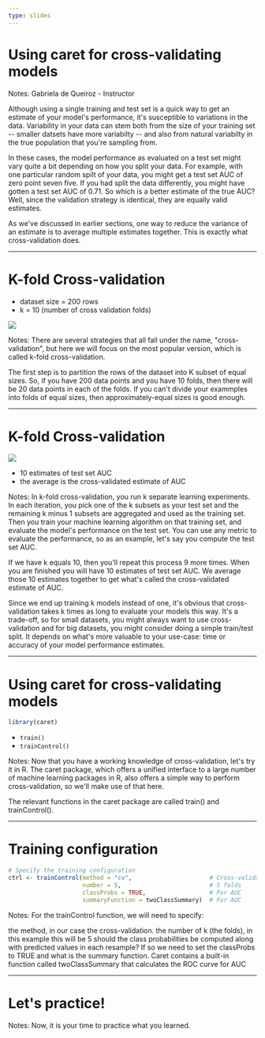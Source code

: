 ```yaml
---
type: slides
---
```


# Using caret for cross-validating models

Notes: Gabriela de Queiroz - Instructor

Although using a single training and test set is a quick way to get an estimate of your model's performance, it's susceptible to variations in the data.  Variability in your data can stem both from the size of your training set -- smaller datsets have more variabilty -- and also from natural variabilty in the true population that you're sampling from.  

In these cases, the model performance as evaluated on a test set might vary quite a bit depending on how you split your data.  For example, with one particular random spilt of your data, you might get a test set AUC of zero point seven five.  If you had split the data differently, you might have gotten a test set AUC of 0.71.  So which is a better estimate of the true AUC?  Well, since the validation strategy is identical, they are equally valid estimates.

As we've discussed in earlier sections, one way to reduce the variance of an estimate is to average multiple estimates together.  This is exactly what cross-validation does.

---

# K-fold Cross-validation

- dataset size = 200 rows
- k = 10 (number of cross validation folds)

![](http://s3.amazonaws.com/assets.datacamp.com/production/course_5622/datasets/k_fold.png)

Notes: There are several strategies that all fall under the name, "cross-validation", but here we will focus on the most popular version, which is called k-fold cross-validation.

The first step is to partition the rows of the dataset into K subset of equal sizes. So, if you have 200 data points and you have 10 folds, then there will be 20 data points in each of the folds.  If you can't divide your exammples into folds of equal sizes, then approximately-equal sizes is good enough.

---

# K-fold Cross-validation

![](http://s3.amazonaws.com/assets.datacamp.com/production/course_5622/datasets/k_fold_selected.png)

- 10 estimates of test set AUC
- the average is the cross-validated estimate of AUC

Notes: In k-fold cross-validation, you run k separate learning experiments. In each iteration, you pick one of the k subsets as your test set and the remaining k minus 1 subsets are aggregated and used as the training set. Then you train your machine learning algorithm on that training set, and evaluate the model's performance on the test set.  You can use any metric to evaluate the performance, so as an example, let's say you compute the test set AUC.

If we have k equals 10, then you'll repeat this process 9 more times.  When you are finished you will have 10 estimates of test set AUC.  We average those 10 estimates together to get what's called the cross-validated estimate of AUC.  

Since we end up training k models instead of one, it's obvious that cross-validation takes k times as long to evaluate your models this way.  It's a trade-off, so for small datasets, you might always want to use cross-validation and for big datasets, you might consider doing a simple train/test split.  It depends on what's more valuable to your use-case: time or accuracy of your model performance estimates.

---

# Using caret for cross-validating models


```r
library(caret)
```

- `train()`
- `trainControl()`

Notes: Now that you have a working knowledge of cross-validation, let's try it in R.  The caret package, which offers a unified interface to a large number of machine learning packages in R, also offers a simple way to perform cross-validation, so we'll make use of that here.  

The relevant functions in the caret package are called train() and trainControl().

---

# Training configuration


```r
# Specify the training configuration
ctrl <- trainControl(method = "cv",                      # Cross-validation
                     number = 5,                         # 5 folds
                     classProbs = TRUE,                  # For AUC
                     summaryFunction = twoClassSummary)  # For AUC
```

Notes: For the trainControl function, we will need to specify: 

the method, in our case the cross-validation.
the number of k (the folds), in this example this will be 5
should the class probabilities be computed along with predicted values in each resample? If so we need to set the classProbs to TRUE
and what is the summary function. Caret contains a built-in function called twoClassSummary that calculates the ROC curve for AUC

---


# Let's practice!

Notes: Now, it is your time to practice what you learned.

